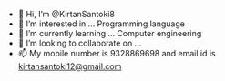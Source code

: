 - 👋 Hi, I’m @KirtanSantoki8
- 👀 I’m interested in ... Programming language 
- 🌱 I’m currently learning ... Computer engineering 
- 💞️ I’m looking to collaborate on ...
- 📫  My mobile number is 9328869698 and email id is kirtansantoki12@gmail.com

<!---
KirtanSantoki8/KirtanSantoki8 is a ✨ special ✨ repository because its `README.md` (this file) appears on your GitHub profile.
You can click the Preview link to take a look at your changes.
--->
